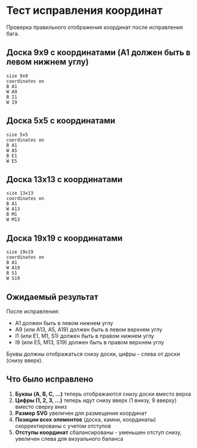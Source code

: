 # Тест исправления координат

Проверка правильного отображения координат после исправления бага.

## Доска 9x9 с координатами (A1 должен быть в левом нижнем углу)

```goboard
size 9x9
coordinates on
B A1
W A9
B I1
W I9
```

## Доска 5x5 с координатами

```goboard
size 5x5
coordinates on
B A1
W A5
B E1
W E5
```

## Доска 13x13 с координатами

```goboard
size 13x13
coordinates on
B A1
W A13
B M1
W M13
```

## Доска 19x19 с координатами

```goboard
size 19x19
coordinates on
B A1
W A19
B S1
W S19
```

## Ожидаемый результат

После исправления:
- A1 должен быть в левом нижнем углу
- A9 (или A13, A5, A19) должен быть в левом верхнем углу  
- I1 (или E1, M1, S1) должен быть в правом нижнем углу
- I9 (или E5, M13, S19) должен быть в правом верхнем углу

Буквы должны отображаться снизу доски, цифры - слева от доски (снизу вверх).

## Что было исправлено

1. **Буквы (A, B, C, ...)** теперь отображаются снизу доски вместо верха
2. **Цифры (1, 2, 3, ...)** теперь идут снизу вверх (1 внизу, 9 вверху) вместо сверху вниз
3. **Размер SVG** увеличен для размещения координат
4. **Позиции всех элементов** (доска, камни, координаты) скорректированы с учетом отступов
5. **Отступы координат** сбалансированы - уменьшен отступ снизу, увеличен слева для визуального баланса
